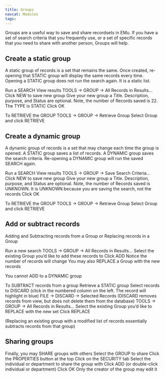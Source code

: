 ```yaml
---
title: Groups
navcat: Modules
tags:
---
```

Groups are a useful way to save and share recordsets in EMu. If you have a set of search criteria that you frequently use, or a set of specific records that you need to share with another person, Groups will help.

## Create a static group

A static group of records is a set that remains the same.  Once created, re-opening that STATIC group will display the same records every time.  Opening a STATIC group does not run the search again.  It is a static list.

Run a SEARCH
View results
TOOLS -> GROUP -> All Records in Results…
Click NEW to save new group
Give your new group a Title.  Description, purpose, and Status are optional.
Note, the number of Records saved is 22.  The TYPE is STATIC
Click OK

To RETRIEVE the GROUP
TOOLS -> GROUP -> Retrieve Group
Select Group and click RETRIEVE

## Create a dynamic group

A dynamic group of records is a set that may change each time the group is opened.  A STATIC group saves a list of records.  A DYNAMIC group saves the search criteria.  Re-opening a DYNAMIC group will run the saved SEARCH again.  

Run a SEARCH
View results
TOOLS -> GROUP -> Save Search Criteria…
Click NEW to save new group
Give your new group a Title.  Description, purpose, and Status are optional.
Note, the number of Records saved is UNKNOWN.   It is UNKNOWN because you are saving the search, not the records
Click OK


To RETRIEVE the GROUP
TOOLS -> GROUP -> Retrieve Group
Select Group and click RETRIEVE

## Add or subtract records

Adding and Subtracting records from a Group or Replacing records in a Group

Run a new search
TOOLS -> GROUP -> All Records in Results…
Select the existing Group you’d like to add these records to
Click ADD
Notice the number of records will change
You may also REPLACE a Group with the new records

You cannot ADD to a DYNAMIC group

To SUBTRACT records from a group
Retrieve a STATIC group
Select records to DISCARD (click in the numbered column on the left.  The record will highlight in blue)
FILE -> DISCARD -> Selected Records
(DISCARD removes records from view, but does not delete them from the database)
TOOLS -> GROUP -> All Records in Results…
Select the existing Group you’d like to REPLACE with the new set
Click REPLACE

(Replacing an existing group with a modified list of records essentially subtracts records from that group)

## Sharing groups

Finally, you may SHARE groups with others
Select the GROUP to share
Click the PROPERTIES button at the top
Click on the SECURITY tab
Select the individual or department to share the group with
Click ADD (or double-click individual or department)
Click OK
Only the creator of the group may edit it
